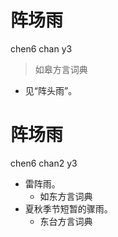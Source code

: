 

# 阵场雨
chen6 chan y3
> 如皋方言词典
- 见“阵头雨”。



# 阵场雨
chen6 chan2 y3
+ 雷阵雨。
  * 如东方言词典
+ 夏秋季节短暂的骤雨。
  * 东台方言词典

